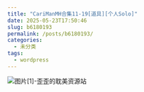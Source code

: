 ```yaml
---
title: "CariManMH合集11-19[道具][个人Solo]"
date: 2025-05-23T17:50:46
slug: b6180193
permalink: /posts/b6180193/
categories:
  - 未分类
tags:
  - wordpress
---
```


![图片[1]-歪歪的耽美资源站](/images/wp/b6180193-411195cc.jpg)
